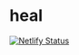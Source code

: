 # heal
[![Netlify Status](https://api.netlify.com/api/v1/badges/594dcf5d-ba12-408d-95ec-bcddeca417db/deploy-status)](https://app.netlify.com/sites/condescending-saha-f584ce/deploys)
